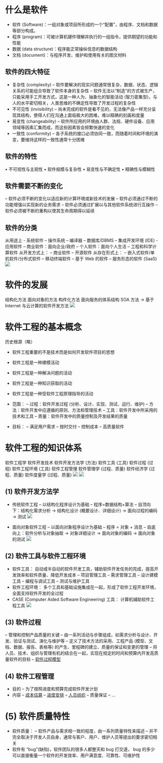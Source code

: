 # 什么是软件
- 软件 (Software)：一组对象或项目所形成的一个“配置”，由程序、文档和数据等部分构成。 
- 程序 (program)：可被计算机硬件理解并执行的一组指令，提供期望的功能和性能 
- 数据 (data structure)：程序能正常操纵信息的数据结构 
- 文档 (document)：与程序开发、维护和使用有关的图文材料

## 软件的四大特征 
-  复杂性 (complexity) 
	– 软件要解决的现实问题通常很复杂，数据、状态、逻辑关系的可能组合导致了软件本身的复杂性 
	– 软件无法以“制造”的方式被生产，只能采用手工开发方式，这是一种人为、抽象化的智能活动 (智力密集型)，与人的水平密切相关，人类思维的不确定性导致了开发过程的复杂性 
-  不可见性 (invisibility) 
	– 尚未完成的软件是看不见的，无法像产品一样充分呈现其结构，使得人们在沟通上面临极大的困难，难以精确的刻画和度量 
-  易变性 (changeability) 
	– 软件所应用的环境由人群、法规、硬件设备、应用领域等因素汇集而成，而这些因素皆会频繁快速的变化 
-  一致性 (conformity) 
	– 各子系统的接口必须协同一致，而随着时间和环境的演变，要维持这样的一致性通常十分困难

## 软件的特性
• 不可视性与主观性 
• 软件规模与复杂性 
• 易变性与不确定性 
• 精确性与模糊性

## 软件需要不断的变化
– 软件必须不断的变化以适应新的计算环境或新技术的发展 
– 软件必须通过不断的功能增强以实现新的业务需求 
– 软件必须通过扩展以与其他软件系统进行互操作 
– 软件必须被不断的重构以使其生命周期得以延续

## 软件的分类
从用途上
	-  系统软件 
		– 操作系统 
		– 编译器 
		– 数据库/DBMS 
		– 集成开发环境 (IDE) 
	-  应用软件 
		– 商业软件：面向企业/政府 
		– 个人软件：面向个人生活 
		– 工程和科学计算软件
从开发方式上： 
	– 商业软件
	 – 开源软件
从存在形式上： 
	– 嵌入式软件/单机软件/分布式软件 
	– 移动终端软件 
	– 基于 Web 的软件 
	– 服务形态的软件 (SaaS)
![](Pasted%20image%2020240416181812.png)

# 软件的发展
结构化方法
面向对象的方法
构件化方法
面向服务的体系结构 SOA 方法 -> 基于 Internet 与云计算的软件开发方法
![](Pasted%20image%2020240416182051.png)

# 软件工程的基本概念
历史根源（略）

-  软件工程重要的不是技术而是如何开发软件项目的思想 

-  软件工程是一种建模活动 
-  软件工程是一种解决问题的活动 
-  软件工程是一种知识获取的活动 
-  软件工程是一种受软件工程原理指导的活动

-  范围： 
	– 过程：软件开发过程 (分析、设计、实现、测试、运行、维护) 
	– 方法：软件开发中应遵循的原则、方法和管理技术 
	– 工具：软件开发中所采用的技术和工具 
	– 质量：软件开发中的质量控制及开发结果的质量 
-  目标： 
	– 满足用户需求 
	– 按时交付 
	– 控制成本 
	– 高质量软件

# 软件工程的知识体系
软件工程学
	软件开发技术
		软件开发方法学 (方法) 
		软件工具 (工具) 
		软件过程 (过程) 
		软件工程环境 (工具)
	软件工程管理
		软件管理学 (过程、质量) 
		软件经济学 (过程、质量) 
		软件度量学 (过程、质量)
![](Pasted%20image%2020240416184211.png)
![](Pasted%20image%2020240416184234.png)

## (1) 软件开发方法学
-  传统软件工程 
	– 以结构化程序设计为基础 
	– 程序=数据结构+算法 
	– 自顶向下：结构化需求分析 -> 结构化设计 (概要设计、详细设计) -> 面向过程的编码 -> 测试 
![](Pasted%20image%2020240416183415.png)

-  面向对象软件工程 
	– 以面向对象程序设计为基础 
	– 程序 = 对象 + 消息 
	– 自底向上：软件分析与对象抽取 -> 对象详细设计 -> 面向对象的编码 -> 面向对象的测试
![](Pasted%20image%2020240416183438.png)

## (2) 软件工具与软件工程环境
-  软件工具：
自动或半自动的软件开发工具，辅助软件开发任务的完成，提高开发效率和软件质量、降低开发成本 
	– 项目管理工具 – 需求管理工具 
	– 设计建模工具 
	– 编程与调试工具 
	– 测试与维护工具 
-  软件工程环境：
多个工具和基础设施集成在一起，形成了软件工程开发环境，全面支持软件开发的全过程 
-  CASE (Computer Aided Software Engineering) 工具：
计算机辅助软件工程工具
![](Pasted%20image%2020240416184338.png)

## (3) 软件过程
– 管理和控制产品质量的关键 
– 由一系列活动与步骤组成，如需求分析与设计、开发、验证与测试、演化与维护等 
– 定义了技术方法的采用、工程产品 (模型、文档、数据、报告、表格等) 的产生、里程碑的建立、质量的保证和变更的管理 
– 将人员、技术、组织与管理有机的结合在一起，实现在规定的时间和预算内开发高质量软件的目标 
– [软件过程模型](3、4%20软件过程模型.md)

## (4) 软件工程管理
-  目的 
	– 为了按照进度和预算完成软件开发计划 
-  内容 
	– [成本估算](5.3%20软件成本估算.md) 
	– [进度安排](5.4%20进度计划.md)
	– [人员组织](5.5%20团队计划.md) 
	– 质量保证 
	– …

# (5) 软件质量特性
-  软件质量： 
	– 软件产品与需求相一致的程度，由一系列质量特性来描述 
	– 并不完全取决于开发人员自身，通常与客户、用户、维护人员等提出的要求密切相关
-  软件有 “bug”(缺陷)，软件团队的很多人都整天和 bug 打交道， bug 的多少可以直接衡量一个软件的开发效率、用户满意度、可靠性、可维护性







